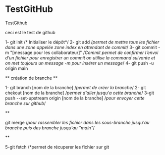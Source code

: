 # TestGitHub
TestGithub

ceci est le test de github

1- git init /* Initialiser le dépôt*/ 
2- git add /*permet de mettre tous les fichier dans une zone appelée zone index en attendant de commit*/ 
3- git commit -m "[message pour les collaborateur]" /*Commit permet de confirmer l’envoi d’un fichier pour enregistrer un commit on utilise la command suivante et on met toujours un message -m pour insérer un message*/
4- git push -u origin main 

**
création de branche 
**

1- git branch [nom de la branche] /*permet de créer la branche*/
2- git chekout [nom de la branche] /*permet d'aller jusqu'a cette branche*/
3-git push --set-upstream origin [nom de la branche] /*pour envoyer cette branche sur github*/

**

git merge /*pour rassembler les fichier dans les sous-branche jusqu'au branche puis des branche jusqu'au "main"*/

**

5-git fetch /*permet de récuperer les fichier sur git
